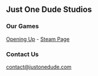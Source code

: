 ## Just One Dude Studios





### Our Games

 [Opening Up](http://openingupgame.com/) - [Steam Page](https://store.steampowered.com/app/1103890/Opening_Up/)
 
 
### Contact Us

contact@justonedude.com

